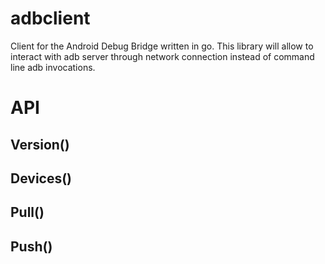 # adbclient

Client for the Android Debug Bridge written in go. This library will allow to interact with adb server through network
connection instead of command line adb invocations. 

API
===

## Version()

## Devices()

## Pull()

## Push()
